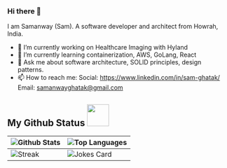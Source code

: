 ### Hi there 👋

I am Samanway (Sam). A software developer and architect from Howrah, India. 

- 🔭 I’m currently working on Healthcare Imaging with Hyland
- 🌱 I’m currently learning containerization, AWS, GoLang, React
- 💬 Ask me about software architecture, SOLID principles, design patterns.
- 📫 How to reach me: Social:  https://www.linkedin.com/in/sam-ghatak/ Email: samanwayghatak@gmail.com


## My Github Status <img src="https://media.giphy.com/media/iY8CRBdQXODJSCERIr/giphy.gif" width="50px">
| ![Github Stats](https://github-readme-stats.vercel.app/api?username=devil1993&show_icons=true&locale=en&theme=github_dark&count_private=true&hide_border=true) | ![Top Languages](https://github-readme-stats.vercel.app/api/top-langs/?username=devil1993&show_icons=true&locale=en&theme=github_dark&count_private=true&hide_border=true) |
| --- | --- |
| ![Streak](https://github-readme-streak-stats.herokuapp.com/?user=devil1993) | ![Jokes Card](https://readme-jokes.vercel.app/api) |
